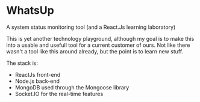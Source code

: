 # WhatsUp
A system status monitoring tool (and a React.Js learning laboratory)

This is yet another technology playground, although my goal is to make this into a usable and usefull tool for a
current customer of ours. Not like there wasn't a tool like this around already, but the point is to learn new stuff.

The stack is:
  - ReactJs front-end
  - Node.js back-end
  - MongoDB used through the Mongoose library
  - Socket.IO for the real-time features

